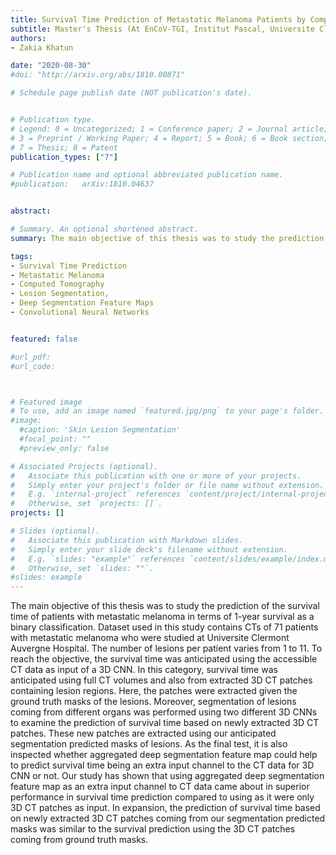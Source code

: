 ```yaml
---
title: Survival Time Prediction of Metastatic Melanoma Patients by Computed Tomography using Convolutional Neural Networks
subtitle: Master's Thesis ​(At EnCoV-TGI, Institut Pascal, Universite Clermont Auvergne, France, August 2020)
authors:
- Zakia Khatun

date: "2020-08-30"
#doi: "http://arxiv.org/abs/1810.00871"

# Schedule page publish date (NOT publication's date).


# Publication type.
# Legend: 0 = Uncategorized; 1 = Conference paper; 2 = Journal article;
# 3 = Preprint / Working Paper; 4 = Report; 5 = Book; 6 = Book section;
# 7 = Thesis; 8 = Patent
publication_types: ["7"]

# Publication name and optional abbreviated publication name.
#publication: 	arXiv:1810.04637


abstract: 

# Summary. An optional shortened abstract.
summary: The main objective of this thesis was to study the prediction of the survival time of patients with metastatic melanoma in terms of 1-year survival as a binary classification. Dataset used in this study contains CTs of 71 patients with metastatic melanoma who were studied at Universite Clermont Auvergne Hospital. The number of lesions per patient varies from 1 to 11. To reach the objective, the survival time was anticipated using the accessible CT data as input of a 3D CNN. In this category, survival time was anticipated using full CT volumes and also from extracted 3D CT patches containing lesion regions. Here, the patches were extracted given the ground truth masks of the lesions. Moreover, segmentation of lesions coming from different organs was performed using two different 3D CNNs to examine the prediction of survival time based on newly extracted 3D CT patches. These new patches are extracted using our anticipated segmentation predicted masks of lesions. As the final test, it is also inspected whether aggregated deep segmentation feature map could help to predict survival time being an extra input channel to the CT data for 3D CNN or not. Our study has shown that using aggregated deep segmentation feature map as an extra input channel to CT data came about in superior performance in survival time prediction compared to using as it were only 3D CT patches as input. In expansion, the prediction of survival time based on newly extracted 3D CT patches coming from our segmentation predicted masks was similar to the survival prediction using the 3D CT patches coming from ground truth masks.

tags:
- Survival Time Prediction
- Metastatic Melanoma
- Computed Tomography
- Lesion Segmentation, 
- Deep Segmentation Feature Maps
- Convolutional Neural Networks


featured: false

#url_pdf:
#url_code: 



# Featured image
# To use, add an image named `featured.jpg/png` to your page's folder.
#image:
  #caption: 'Skin Lesion Segmentation'
  #focal_point: ""
  #preview_only: false

# Associated Projects (optional).
#   Associate this publication with one or more of your projects.
#   Simply enter your project's folder or file name without extension.
#   E.g. `internal-project` references `content/project/internal-project/index.md`.
#   Otherwise, set `projects: []`.
projects: []

# Slides (optional).
#   Associate this publication with Markdown slides.
#   Simply enter your slide deck's filename without extension.
#   E.g. `slides: "example"` references `content/slides/example/index.md`.
#   Otherwise, set `slides: ""`.
#slides: example
---
```


The main objective of this thesis was to study the prediction of the survival time of patients with metastatic melanoma in terms of 1-year survival as a binary classification. Dataset used in this study contains CTs of 71 patients with metastatic melanoma who were studied at Universite Clermont Auvergne Hospital. The number of lesions per patient varies from 1 to 11. To reach the objective, the survival time was anticipated using the accessible CT data as input of a 3D CNN. In this category, survival time was anticipated using full CT volumes and also from extracted 3D CT patches containing lesion regions. Here, the patches were extracted given the ground truth masks of the lesions. Moreover, segmentation of lesions coming from different organs was performed using two different 3D CNNs to examine the prediction of survival time based on newly extracted 3D CT patches. These new patches are extracted using our anticipated segmentation predicted masks of lesions. As the final test, it is also inspected whether aggregated deep segmentation feature map could help to predict survival time being an extra input channel to the CT data for 3D CNN or not. Our study has shown that using aggregated deep segmentation feature map as an extra input channel to CT data came about in superior performance in survival time prediction compared to using as it were only 3D CT patches as input. In expansion, the prediction of survival time based on newly extracted 3D CT patches coming from our segmentation predicted masks was similar to the survival prediction using the 3D CT patches coming from ground truth masks.

